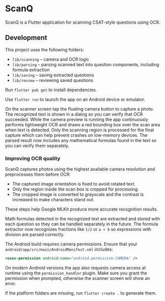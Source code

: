 # ScanQ

ScanQ is a Flutter application for scanning CSAT-style questions using OCR.

## Development

This project uses the following folders:

- `lib/scanning` – camera and OCR logic
- `lib/parsing` – parsing scanned text into question components, including
  formula extraction
- `lib/saving` – saving extracted questions
- `lib/review` – reviewing saved questions

Run `flutter pub get` to install dependencies.

Use `flutter run` to launch the app on an Android device or emulator.

On the scanner screen tap the floating camera button to capture a photo. The
recognized text is shown in a dialog so you can verify that OCR succeeded. While
the camera preview is running the app continuously performs lightweight OCR and
draws a red bounding box over the scan area when text is detected. Only the
scanning region is processed for the final capture which can help prevent
crashes on low-memory devices. The parsed result now includes any mathematical
formulas found in the text so you can verify them separately.

### Improving OCR quality

ScanQ captures photos using the highest available camera resolution and
preprocesses them before OCR:

- The captured image orientation is fixed to avoid rotated text.
- Only the region inside the scan box is cropped for processing.
- The cropped image is converted to grayscale and the contrast is increased to
  make characters stand out.

These steps help Google MLKit produce more accurate recognition results.

Math formulas detected in the recognized text are extracted and stored with
each question so they can be handled separately in the future.
The formula extractor now recognizes fractions like `1/2` or `a ÷ b` so
expressions with division are parsed correctly.

The Android build requires camera permissions. Ensure that your
`android/app/src/main/AndroidManifest.xml` includes:

```xml
<uses-permission android:name="android.permission.CAMERA" />
```

On modern Android versions the app also requests camera access at runtime using
the `permission_handler` plugin. Make sure you grant the permission when
prompted, otherwise the scanner screen will show an error.

If the platform folders are missing, run `flutter create .` to generate them.